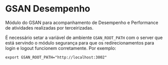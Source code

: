 # GSAN Desempenho

Módulo do GSAN para acompanhamento de Desempenho e Performance de atividades realizadas por terceirizadas.


É necessário setar a variável de ambiente `GSAN_ROOT_PATH` com o server que está servindo o módulo segurança para que os redirecionamentos para login e logout funcionem corretamente.
Por exemplo:

```
export GSAN_ROOT_PATH="http://localhost:3002"
```
